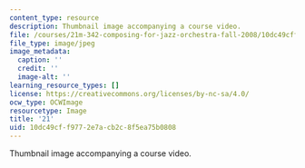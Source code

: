 ```yaml
---
content_type: resource
description: Thumbnail image accompanying a course video.
file: /courses/21m-342-composing-for-jazz-orchestra-fall-2008/10dc49cff9772e7acb2c8f5ea75b0808_21.jpg
file_type: image/jpeg
image_metadata:
  caption: ''
  credit: ''
  image-alt: ''
learning_resource_types: []
license: https://creativecommons.org/licenses/by-nc-sa/4.0/
ocw_type: OCWImage
resourcetype: Image
title: '21'
uid: 10dc49cf-f977-2e7a-cb2c-8f5ea75b0808
---
```

Thumbnail image accompanying a course video.